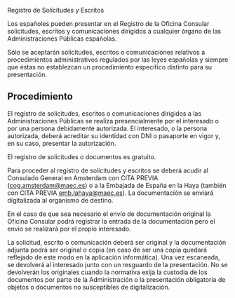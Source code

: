  Registro de Solicitudes y Escritos

  Los españoles pueden presentar en el Registro de la Oficina Consular solicitudes, escritos y comunicaciones dirigidos a cualquier órgano de las Administraciones Públicas españolas.

 Sólo se aceptarán solicitudes, escritos o comunicaciones relativos a procedimientos administrativos regulados por las leyes españolas y siempre que éstas no establezcan un procedimiento específico distinto para su presentación.

 Procedimiento
-------------

 El registro de solicitudes, escritos o comunicaciones dirigidos a las Administraciones Públicas se realiza presencialmente por el interesado o por una persona debidamente autorizada. El interesado, o la persona autorizada, deberá acreditar su identidad con DNI o pasaporte en vigor y, en su caso, presentar la autorización.

 El registro de solicitudes o documentos es gratuito.

 Para proceder al registro de solicitudes y escritos se deberá acudir al Consulado General en Amsterdam con CITA PREVIA (cog.amsterdam@maec.es) o a la Embajada de España en la Haya (también con CITA PREVIA emb.lahaya@maec.es). La documentación se enviará digitalizada al organismo de destino.

En el caso de que sea necesario el envío de documentación original la Oficina Consular podrá registrar la entrada de la documentación pero el envío se realizará por el propio interesado.

La solicitud, escrito o comunicación deberá ser original y la documentación adjunta podrá ser original o copia (en caso de ser una copia quedará reflejado de este modo en la aplicación informática). Una vez escaneada, se devolverá al interesado junto con un resguardo de la presentación. No se devolverán los originales cuando la normativa exija la custodia de los documentos por parte de la Administración o la presentación obligatoria de objetos o documentos no susceptibles de digitalización.

  